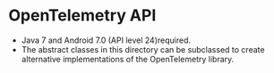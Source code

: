 OpenTelemetry API
======================================================

* Java 7 and Android 7.0 (API level 24)required.
* The abstract classes in this directory can be subclassed to create alternative
  implementations of the OpenTelemetry library.
